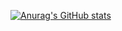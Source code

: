 [![Anurag's GitHub stats](https://github-readme-stats.vercel.app/api?username=Alok-Joshi)](https://github.com/anuraghazra/github-readme-stats)
